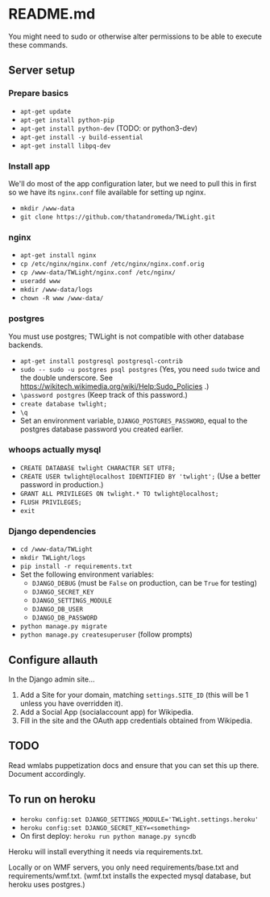 # README.md

You might need to sudo or otherwise alter permissions to be able to execute these commands.

## Server setup
### Prepare basics
* `apt-get update`
* `apt-get install python-pip`
* `apt-get install python-dev` (TODO: or python3-dev)
* `apt-get install -y build-essential`
* `apt-get install libpq-dev`

### Install app
We'll do most of the app configuration later, but we need to pull this in first so we have its `nginx.conf` file available for setting up nginx.

* `mkdir /www-data`
* `git clone https://github.com/thatandromeda/TWLight.git`

### nginx
* `apt-get install nginx`
* `cp /etc/nginx/nginx.conf /etc/nginx/nginx.conf.orig`
* `cp /www-data/TWLight/nginx.conf /etc/nginx/`
* `useradd www`
* `mkdir /www-data/logs`
* `chown -R www /www-data/`

### postgres
You must use postgres; TWLight is not compatible with other database backends.

* `apt-get install postgresql postgresql-contrib`
* `sudo -- sudo -u postgres psql postgres` (Yes, you need `sudo` twice and the double underscore. See https://wikitech.wikimedia.org/wiki/Help:Sudo_Policies .)
* `\password postgres` (Keep track of this password.)
* `create database twlight;`
* `\q`
* Set an environment variable, `DJANGO_POSTGRES_PASSWORD`, equal to the postgres database password you created earlier.

### whoops actually mysql
* `CREATE DATABASE twlight CHARACTER SET UTF8;`
* `CREATE USER twlight@localhost IDENTIFIED BY 'twlight';` (Use a better password in production.)
* `GRANT ALL PRIVILEGES ON twlight.* TO twlight@localhost;`
* `FLUSH PRIVILEGES;`
* `exit`

### Django dependencies
* `cd /www-data/TWLight`
* `mkdir TWLight/logs`
* `pip install -r requirements.txt`
* Set the following environment variables:
    - `DJANGO_DEBUG` (must be `False` on production, can be `True` for testing)
    - `DJANGO_SECRET_KEY`
    - `DJANGO_SETTINGS_MODULE`
    - `DJANGO_DB_USER`
    - `DJANGO_DB_PASSWORD`
* `python manage.py migrate`
* `python manage.py createsuperuser` (follow prompts)

## Configure allauth
In the Django admin site...

1. Add a Site for your domain, matching `settings.SITE_ID` (this will be 1 unless you have overridden it).
2. Add a Social App (socialaccount app) for Wikipedia.
3. Fill in the site and the OAuth app credentials obtained from Wikipedia.

## TODO
Read wmlabs puppetization docs and ensure that you can set this up there. Document accordingly.

## To run on heroku
* `heroku config:set DJANGO_SETTINGS_MODULE='TWLight.settings.heroku'`
* `heroku config:set DJANGO_SECRET_KEY=<something>`
* On first deploy: `heroku run python manage.py syncdb`

Heroku will install everything it needs via requirements.txt.

Locally or on WMF servers, you only need requirements/base.txt and requirements/wmf.txt. (wmf.txt installs the expected mysql database, but heroku uses postgres.)
